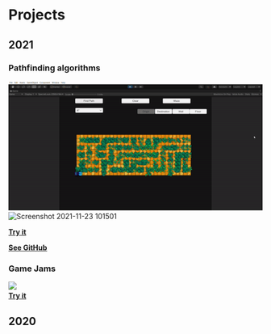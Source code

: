 # Projects
## 2021
### Pathfinding algorithms

![](https://github.com/XavierMorin/Projects/blob/main/ezgif.com-gif-maker.gif)
<br />
![Screenshot 2021-11-23 101501](https://user-images.githubusercontent.com/56797234/143051750-f7a9bde3-b767-40da-82a8-84656c33672f.png)

[**Try it**]()

[**See GitHub**]()




### Game Jams
![](https://github.com/XavierMorin/Projects/blob/main/ezgif.com-gif-maker%20(1).gif)
<br />
[**Try it**](https://whiskey-bar.itch.io/dead-mans-handle)


## 2020

